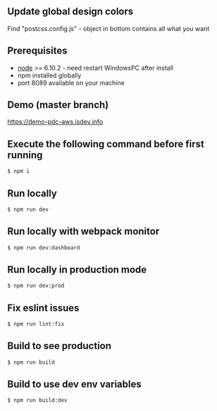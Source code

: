 ## Update global design colors
Find "postcss.config.js" - object in bottom contains all what you want


## Prerequisites

* [node](https://nodejs.org/en/download/) >= 6.10.2 - need restart WindowsPC after install
* npm installed globally
* port 8089 available on your machine

## Demo (master branch)
https://demo-pdc-aws.isdev.info

## Execute the following command before first running
```sh
$ npm i
```

## Run locally
```sh
$ npm run dev
```

## Run locally with webpack monitor
```sh
$ npm run dev:dashboard
```

## Run locally in production mode
```sh
$ npm run dev:prod
```

## Fix eslint issues
```sh
$ npm run lint:fix
```

## Build to see production
```sh
$ npm run build
```

## Build to use dev env variables
```sh
$ npm run build:dev
```

